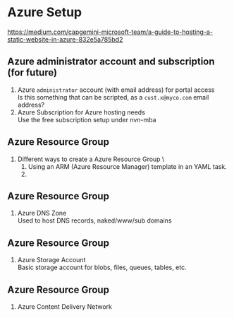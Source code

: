 # Azure Setup

https://medium.com/capgemini-microsoft-team/a-guide-to-hosting-a-static-website-in-azure-832e5a785bd2

## Azure administrator account and subscription (for future)
1. Azure `administrator` account (with email address) for portal access \
    Is this something that can be scripted, as a `cust.x@myco.com` email address?
2. Azure Subscription for Azure hosting needs \
    Use the free subscription setup under nvn-mba

## Azure Resource Group
1. Different ways to create a Azure Resource Group \
    1. Using an ARM (Azure Resource Manager) template in an YAML task.
    2. 

## Azure Resource Group
1. Azure DNS Zone \
    Used to host DNS records, naked/www/sub domains

## Azure Resource Group
1. Azure Storage Account \
    Basic storage account for blobs, files, queues, tables, etc.

## Azure Resource Group
1. Azure Content Delivery Network
